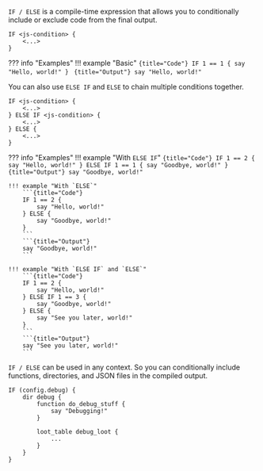 `IF / ELSE` is a compile-time expression that allows you to conditionally include or exclude code from the final output.

```
IF <js-condition> {
	<...>
}
```

??? info "Examples"
	!!! example "Basic"
		```{title="Code"}
		IF 1 == 1 {
			say "Hello, world!"
		}
		```
		```{title="Output"}
		say "Hello, world!"
		```


You can also use `ELSE IF` and `ELSE` to chain multiple conditions together.
```
IF <js-condition> {
	<...>
} ELSE IF <js-condition> {
	<...>
} ELSE {
	<...>
}
```

??? info "Examples"
	!!! example "With `ELSE IF`"
		```{title="Code"}
		IF 1 == 2 {
			say "Hello, world!"
		} ELSE IF 1 == 1 {
			say "Goodbye, world!"
		}
		```
		```{title="Output"}
		say "Goodbye, world!"
		```

	!!! example "With `ELSE`"
		```{title="Code"}
		IF 1 == 2 {
			say "Hello, world!"
		} ELSE {
			say "Goodbye, world!"
		}
		```
		```{title="Output"}
		say "Goodbye, world!"
		```

	!!! example "With `ELSE IF` and `ELSE`"
		```{title="Code"}
		IF 1 == 2 {
			say "Hello, world!"
		} ELSE IF 1 == 3 {
			say "Goodbye, world!"
		} ELSE {
			say "See you later, world!"
		}
		```
		```{title="Output"}
		say "See you later, world!"
		```

`IF / ELSE` can be used in any context. So you can conditionally include functions, directories, and JSON files in the compiled output.
```
IF (config.debug) {
	dir debug {
		function do_debug_stuff {
			say "Debugging!"
		}

		loot_table debug_loot {
			...
		}
	}
}
```